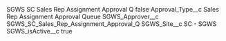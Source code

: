 <?xml version="1.0" encoding="UTF-8"?>
<CustomMetadata xmlns="http://soap.sforce.com/2006/04/metadata" xmlns:xsi="http://www.w3.org/2001/XMLSchema-instance" xmlns:xsd="http://www.w3.org/2001/XMLSchema">
    <label>SGWS SC Sales Rep Assignment Approval Q</label>
    <protected>false</protected>
    <values>
        <field>Approval_Type__c</field>
        <value xsi:type="xsd:string">Sales Rep Assignment Approval Queue</value>
    </values>
    <values>
        <field>SGWS_Approver__c</field>
        <value xsi:type="xsd:string">SGWS_SC_Sales_Rep_Assignment_Approval_Q</value>
    </values>
    <values>
        <field>SGWS_Site__c</field>
        <value xsi:type="xsd:string">SC - SGWS</value>
    </values>
    <values>
        <field>SGWS_isActive__c</field>
        <value xsi:type="xsd:boolean">true</value>
    </values>
</CustomMetadata>
